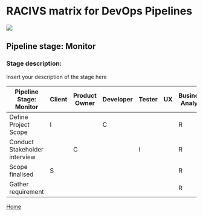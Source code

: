 # __RACIVS matrix for DevOps Pipelines__   

<img src="https://user-images.githubusercontent.com/10748736/112030685-6c81be80-8b32-11eb-94b8-c2c01b8f4581.png">

## __Pipeline stage:__  Monitor  
### __Stage description:__  
Insert your description of the stage here  

| Pipeline Stage:<br>Monitor      |Client  |Product Owner|Developer| Tester  | UX      |Business Analyst|
|----------------------------- |-------- |--------    |-------- |-------- |---------|----------------|
| Define Project Scope         |    I    |            |   C     |         |         |        R       |
| Conduct Stakeholder interview|         |      C     |         |   I     |         |        R       |
| Scope finalised              |    S    |            |         |         |         |        R       |
| Gather requirement           |         |            |         |         |         |        R       |
  
  
[Home](../index.md)  
